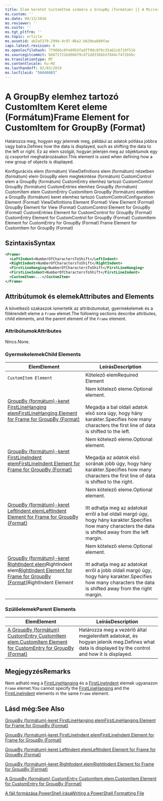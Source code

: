 ```yaml
---
title: Elem keretet CustomItem számára a GroupBy (formátum) |} A Microsoft Docs
ms.custom: ''
ms.date: 09/13/2016
ms.reviewer: ''
ms.suite: ''
ms.tgt_pltfrm: ''
ms.topic: article
ms.assetid: ab2a5379-299d-4c97-86a2-b639ea890fae
caps.latest.revision: 6
ms.openlocfilehash: 7f9066c0fe0954fadff9dc8f0c35a62c6710f516
ms.sourcegitcommit: b6871f21bd666f9cd71dd336bb3f844cf472b56c
ms.translationtype: MT
ms.contentlocale: hu-HU
ms.lasthandoff: 02/03/2019
ms.locfileid: "56846003"
---
```

# <a name="frame-element-for-customitem-for-groupby-format"></a><span data-ttu-id="a3c59-102">A GroupBy elemhez tartozó CustomItem Keret eleme (Formátum)</span><span class="sxs-lookup"><span data-stu-id="a3c59-102">Frame Element for CustomItem for GroupBy (Format)</span></span>

<span data-ttu-id="a3c59-103">Határozza meg, hogyan egy jelennek meg, például az adatok pótlása jobbra vagy balra.</span><span class="sxs-lookup"><span data-stu-id="a3c59-103">Defines how the data is displayed, such as shifting the data to the left or right.</span></span> <span data-ttu-id="a3c59-104">Ez az elem szolgál, hogyan jelenjen meg az objektumok egy új csoportot meghatározásakor.</span><span class="sxs-lookup"><span data-stu-id="a3c59-104">This element is used when defining how a new group of objects is displayed.</span></span>

<span data-ttu-id="a3c59-105">Konfigurációs elem (formátum) ViewDefinitions elem (formátum) nézetben (formátum) elem GroupBy elem megtekintése (formátum) CustomControl elem a GroupBy (formátum) CustomEntry elemhez tartozó CustomControl GroupBy (formátum) CustomEntries elemhez GroupBy (formátum) CustomItem elem CustomEntry CustomItem GroupBy (formátum) esetében a GroupBy (formátum) keret elemhez tartozó CustomControl</span><span class="sxs-lookup"><span data-stu-id="a3c59-105">Configuration Element (Format) ViewDefinitions Element (Format) View Element (Format) GroupBy Element for View (Format) CustomControl Element for GroupBy (Format) CustomEntries Element for CustomControl for GroupBy (Format) CustomEntry Element for CustomControl for GroupBy (Format) CustomItem Element for CustomEntry for GroupBy (Format) Frame Element for CustomItem for GroupBy (Format)</span></span>

## <a name="syntax"></a><span data-ttu-id="a3c59-106">Szintaxis</span><span class="sxs-lookup"><span data-stu-id="a3c59-106">Syntax</span></span>

```xml
<Frame>
  <LeftIndent>NumberOfCharactersToShift</LeftIndent>
  <RightIndent>NumberOfCharactersToShift</RightIndent>
  <FirstLineHanging>NumberOfCharactersToShift</FirstLineHanging>
  <FirstLineIndent>NumberOfCharactersToShift</FirstLineIndent>
  <CustomItem>...</CustomItem>
</Frame>
```

## <a name="attributes-and-elements"></a><span data-ttu-id="a3c59-107">Attribútumok és elemek</span><span class="sxs-lookup"><span data-stu-id="a3c59-107">Attributes and Elements</span></span>

<span data-ttu-id="a3c59-108">A következő szakaszok ismertetik az attribútumokat, gyermekelemek és a fölérendelt eleme a `Frame` elemet.</span><span class="sxs-lookup"><span data-stu-id="a3c59-108">The following sections describe attributes, child elements, and the parent element of the `Frame` element.</span></span>

### <a name="attributes"></a><span data-ttu-id="a3c59-109">Attribútumok</span><span class="sxs-lookup"><span data-stu-id="a3c59-109">Attributes</span></span>

<span data-ttu-id="a3c59-110">Nincs.</span><span class="sxs-lookup"><span data-stu-id="a3c59-110">None.</span></span>

### <a name="child-elements"></a><span data-ttu-id="a3c59-111">Gyermekelemek</span><span class="sxs-lookup"><span data-stu-id="a3c59-111">Child Elements</span></span>

|<span data-ttu-id="a3c59-112">Elem</span><span class="sxs-lookup"><span data-stu-id="a3c59-112">Element</span></span>|<span data-ttu-id="a3c59-113">Leírás</span><span class="sxs-lookup"><span data-stu-id="a3c59-113">Description</span></span>|
|-------------|-----------------|
|`CustomItem Element`|<span data-ttu-id="a3c59-114">Kötelező elem</span><span class="sxs-lookup"><span data-stu-id="a3c59-114">Required Element</span></span>|
|[<span data-ttu-id="a3c59-115">GroupBy (formátum)-keret FirstLineHanging elem</span><span class="sxs-lookup"><span data-stu-id="a3c59-115">FirstLineHanging Element for Frame for GroupBy (Format)</span></span>](./firstlinehanging-element-for-frame-for-groupby-format.md)|<span data-ttu-id="a3c59-116">Nem kötelező eleme.</span><span class="sxs-lookup"><span data-stu-id="a3c59-116">Optional element.</span></span><br /><br /> <span data-ttu-id="a3c59-117">Megadja a bal oldali adatok első sora úgy, hogy hány karakter.</span><span class="sxs-lookup"><span data-stu-id="a3c59-117">Specifies how many characters the first line of data is shifted to the left.</span></span>|
|[<span data-ttu-id="a3c59-118">GroupBy (formátum)-keret FirstLineIndent elem</span><span class="sxs-lookup"><span data-stu-id="a3c59-118">FirstLineIndent Element for Frame for GroupBy (Format)</span></span>](./firstlineindent-element-for-frame-for-groupby-format.md)|<span data-ttu-id="a3c59-119">Nem kötelező eleme.</span><span class="sxs-lookup"><span data-stu-id="a3c59-119">Optional element.</span></span><br /><br /> <span data-ttu-id="a3c59-120">Megadja az adatok első sorának jobb úgy, hogy hány karakter.</span><span class="sxs-lookup"><span data-stu-id="a3c59-120">Specifies how many characters the first line of data is shifted to the right.</span></span>|
|[<span data-ttu-id="a3c59-121">GroupBy (formátum)-keret LeftIndent elem</span><span class="sxs-lookup"><span data-stu-id="a3c59-121">LeftIndent Element for Frame for GroupBy (Format)</span></span>](./leftindent-element-for-frame-for-groupby-format.md)|<span data-ttu-id="a3c59-122">Nem kötelező eleme.</span><span class="sxs-lookup"><span data-stu-id="a3c59-122">Optional element.</span></span><br /><br /> <span data-ttu-id="a3c59-123">Itt adhatja meg az adatokat erről a bal oldali margó úgy, hogy hány karakter.</span><span class="sxs-lookup"><span data-stu-id="a3c59-123">Specifies how many characters the data is shifted away from the left margin.</span></span>|
|<span data-ttu-id="a3c59-124">[GroupBy (formátum)-keret RightIndent elem](./rightindent-element-for-frame-for-groupby-format.md)RightIndent elem</span><span class="sxs-lookup"><span data-stu-id="a3c59-124">[RightIndent Element for Frame for GroupBy (Format)](./rightindent-element-for-frame-for-groupby-format.md)RightIndent Element</span></span>|<span data-ttu-id="a3c59-125">Nem kötelező eleme.</span><span class="sxs-lookup"><span data-stu-id="a3c59-125">Optional element.</span></span><br /><br /> <span data-ttu-id="a3c59-126">Itt adhatja meg az adatokat erről a jobb oldali margó úgy, hogy hány karakter.</span><span class="sxs-lookup"><span data-stu-id="a3c59-126">Specifies how many characters the data is shifted away from the right margin.</span></span>|

### <a name="parent-elements"></a><span data-ttu-id="a3c59-127">Szülőelemek</span><span class="sxs-lookup"><span data-stu-id="a3c59-127">Parent Elements</span></span>

|<span data-ttu-id="a3c59-128">Elem</span><span class="sxs-lookup"><span data-stu-id="a3c59-128">Element</span></span>|<span data-ttu-id="a3c59-129">Leírás</span><span class="sxs-lookup"><span data-stu-id="a3c59-129">Description</span></span>|
|-------------|-----------------|
|[<span data-ttu-id="a3c59-130">A GroupBy (formátum) CustomEntry CustomItem elem.</span><span class="sxs-lookup"><span data-stu-id="a3c59-130">CustomItem Element for CustomEntry for GroupBy (Format)</span></span>](./customitem-element-for-customentry-for-groupby-format.md)|<span data-ttu-id="a3c59-131">Határozza meg a vezérlő által megjelenített adatokat, és hogyan jelenik meg.</span><span class="sxs-lookup"><span data-stu-id="a3c59-131">Defines what data is displayed by the control and how it is displayed.</span></span>|

## <a name="remarks"></a><span data-ttu-id="a3c59-132">Megjegyzés</span><span class="sxs-lookup"><span data-stu-id="a3c59-132">Remarks</span></span>

<span data-ttu-id="a3c59-133">Nem adható meg a [FirstLineHanging](./firstlinehanging-element-for-frame-for-groupby-format.md) és a [FirstLineIndent](./firstlineindent-element-for-frame-for-groupby-format.md) elemek ugyanazon `Frame` elemet.</span><span class="sxs-lookup"><span data-stu-id="a3c59-133">You cannot specify the [FirstLineHanging](./firstlinehanging-element-for-frame-for-groupby-format.md) and the [FirstLineIndent](./firstlineindent-element-for-frame-for-groupby-format.md) elements in the same `Frame` element.</span></span>

## <a name="see-also"></a><span data-ttu-id="a3c59-134">Lásd még:</span><span class="sxs-lookup"><span data-stu-id="a3c59-134">See Also</span></span>

[<span data-ttu-id="a3c59-135">GroupBy (formátum)-keret FirstLineHanging elem</span><span class="sxs-lookup"><span data-stu-id="a3c59-135">FirstLineHanging Element for Frame for GroupBy (Format)</span></span>](./firstlinehanging-element-for-frame-for-groupby-format.md)

[<span data-ttu-id="a3c59-136">GroupBy (formátum)-keret FirstLineIndent elem</span><span class="sxs-lookup"><span data-stu-id="a3c59-136">FirstLineIndent Element for Frame for GroupBy (Format)</span></span>](./firstlineindent-element-for-frame-for-groupby-format.md)

[<span data-ttu-id="a3c59-137">GroupBy (formátum)-keret LeftIndent elem</span><span class="sxs-lookup"><span data-stu-id="a3c59-137">LeftIndent Element for Frame for GroupBy (Format)</span></span>](./leftindent-element-for-frame-for-groupby-format.md)

[<span data-ttu-id="a3c59-138">GroupBy (formátum)-keret RightIndent elem</span><span class="sxs-lookup"><span data-stu-id="a3c59-138">RightIndent Element for Frame for GroupBy (Format)</span></span>](./rightindent-element-for-frame-for-groupby-format.md)

[<span data-ttu-id="a3c59-139">A GroupBy (formátum) CustomEntry CustomItem elem.</span><span class="sxs-lookup"><span data-stu-id="a3c59-139">CustomItem Element for CustomEntry for GroupBy (Format)</span></span>](./customitem-element-for-customentry-for-groupby-format.md)

[<span data-ttu-id="a3c59-140">A fájl formázása PowerShell írása</span><span class="sxs-lookup"><span data-stu-id="a3c59-140">Writing a PowerShell Formatting File</span></span>](./writing-a-powershell-formatting-file.md)
